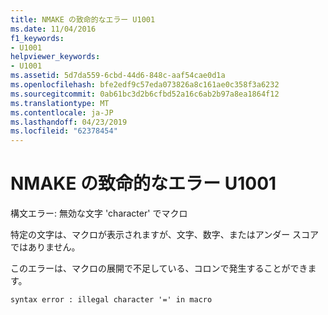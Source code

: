 ```yaml
---
title: NMAKE の致命的なエラー U1001
ms.date: 11/04/2016
f1_keywords:
- U1001
helpviewer_keywords:
- U1001
ms.assetid: 5d7da559-6cbd-44d6-848c-aaf54cae0d1a
ms.openlocfilehash: bfe2edf9c57eda073826a8c161ae0c358f3a6232
ms.sourcegitcommit: 0ab61bc3d2b6cfbd52a16c6ab2b97a8ea1864f12
ms.translationtype: MT
ms.contentlocale: ja-JP
ms.lasthandoff: 04/23/2019
ms.locfileid: "62378454"
---
```

# <a name="nmake-fatal-error-u1001"></a>NMAKE の致命的なエラー U1001

構文エラー: 無効な文字 'character' でマクロ

特定の文字は、マクロが表示されますが、文字、数字、またはアンダー スコアではありません。

このエラーは、マクロの展開で不足している、コロンで発生することができます。

```
syntax error : illegal character '=' in macro
```